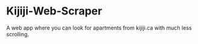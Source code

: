 # Kijiji-Web-Scraper
A web app where you can look for apartments from kijiji.ca with much less scrolling.
